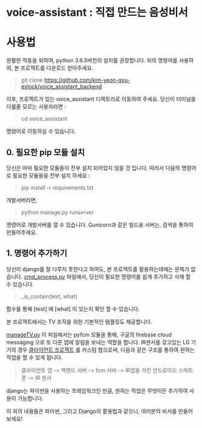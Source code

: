 # voice-assistant : 직접 만드는 음성비서
# 사용법
원활한 작동을 위하여, python 3.6.5버전의 설치를 권장합니다.
위의 명령어를 사용하여, 본 프로젝트를 다운로드 받아주세요.
 > git clone https://github.com/kim-yeon-gyu-exlock/voice_assistant_backend

이후, 프로젝트가 있는 voice_assistant 디렉토리로 이동하여 주세요. 당신이 터미널을 다룰줄 모르는 사용자라면 :

> cd voice_assistant

명령어로 이동하실 수 있습니다.

## 0. 필요한 pip 모듈 설치
 당신은 아마 필요한 모듈들이 전부 설치 되어있지 않을 것 입니다.
 따라서 다음의 명령어로 필요한 모듈들을 전부 설치 하세요 :
 
 > pip install -r requirements.txt
 
 개발서버라면, 
 
 > python manage.py runserver
 
 명령어로 개발서버를 열 수 있습니다. Gunicorn과 같은 빌드용 서버는, 검색을 통하여 만들어주세요.
 
## 1. 명령어 추가하기
 당신이 django를 잘 다루지 못한다고 하여도, 본 프로젝트를 활용하는데에는 문제가 없습니다.
 [cmd_process.py](https://github.com/kim-yeon-gyu-exlock/voice_assistant_backend/blob/master/voice_assistant/app/command_process/cmd_process.py, "cmd_process.py") 파일에서, 당신이 필요한 명령어를 쉽게 추가하고 삭제 할 수 있습니다.
 > _is_contain(text, what)
 
 함수를 통해 [text] 에 [what] 이 있는지 확인 할 수 있습니다.
 
 본 프로젝트에서는 TV 조작을 위한 기본적인 템플릿도 제공합니다.
 
 [manageTV.py](https://github.com/kim-yeon-gyu-exlock/voice_assistant_backend/blob/master/voice_assistant/app/command_process/funcs/manageTV.py, "manageTV.py")
 이 파일에서는 pyfcm 모듈을 통해, 구글의 firebase cloud messaging 으로 또 다른 앱에 알림을 보내는 역할을 합니다.
 IR센서를 갖고있는 LG 기기의 경우 [클라이언트 프로젝트](https://github.com/kim-yeon-gyu-exlock/voice_assistant_clients, "클라이언트") 를 커스텀 함으로써, 다음과 같은 구조를 통하여 원하는 작업을 할 수 있게 됩니다.
 
 > 클라이언트 앱 -> 백엔드 서버 -> fcm 서버 -> IR앱을 가진 안드로이드 스마트폰 -> IR 센서
 
 django는 파이썬을 사용하는 프레임워크인 만큼, 원하는 작업은 무엇이든 추가하여 사용이 가능합니다.

이 외의 내용들은 파이썬, 그리고 Django의 활용법과 같으니, 여러분의 비서를 만들어보세요!
